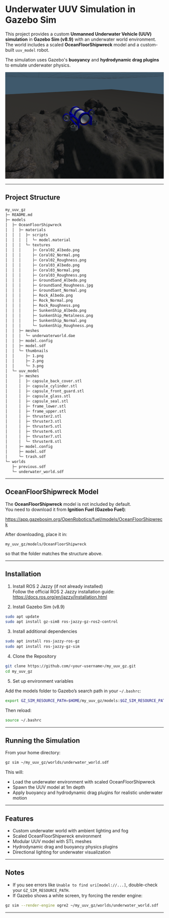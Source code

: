 # Underwater UUV Simulation in Gazebo Sim

This project provides a custom **Unmanned Underwater Vehicle (UUV) simulation** in **Gazebo Sim (v8.9)** with an underwater world environment.  
The world includes a scaled **OceanFloorShipwreck** model and a custom-built `uuv_model` robot.

The simulation uses Gazebo's **buoyancy** and **hydrodynamic drag plugins** to emulate underwater physics.

![UUV Simulation](simulation_images/simulation_image.png)

---

## Project Structure

```
my_uuv_gz
├─ README.md
├─ models
│  ├─ OceanFloorShipwreck
│  │  ├─ materials
│  │  │  ├─ scripts
│  │  │  │  └─ model.material
│  │  │  └─ textures
│  │  │     ├─ Coral02_Albedo.png
│  │  │     ├─ Coral02_Normal.png
│  │  │     ├─ Coral02_Roughness.png
│  │  │     ├─ Coral03_Albedo.png
│  │  │     ├─ Coral03_Normal.png
│  │  │     ├─ Coral03_Roughness.png
│  │  │     ├─ GroundSand_Albedo.png
│  │  │     ├─ GroundSand_Roughness.jpg
│  │  │     ├─ GroundSant_Normal.png
│  │  │     ├─ Rock_Albedo.png
│  │  │     ├─ Rock_Normal.png
│  │  │     ├─ Rock_Roughness.png
│  │  │     ├─ SunkenShip_Albedo.png
│  │  │     ├─ SunkenShip_Metalness.png
│  │  │     ├─ SunkenShip_Normal.png
│  │  │     └─ SunkenShip_Roughness.png
│  │  ├─ meshes
│  │  │  └─ underwaterworld.dae
│  │  ├─ model.config
│  │  ├─ model.sdf
│  │  └─ thumbnails
│  │     ├─ 1.png
│  │     ├─ 2.png
│  │     └─ 3.png
│  └─ uuv_model
│     ├─ meshes
│     │  ├─ capsule_back_cover.stl
│     │  ├─ capsule_cylinder.stl
│     │  ├─ capsule_front_guard.stl
│     │  ├─ capsule_glass.stl
│     │  ├─ capsule_seal.stl
│     │  ├─ frame_lower.stl
│     │  ├─ frame_upper.stl
│     │  ├─ thruster2.stl
│     │  ├─ thruster3.stl
│     │  ├─ thruster5.stl
│     │  ├─ thruster6.stl
│     │  ├─ thruster7.stl
│     │  └─ thruster8.stl
│     ├─ model.config
│     ├─ model.sdf
│     └─ trash.sdf
└─ worlds
   ├─ previous.sdf
   └─ underwater_world.sdf
```

---

## OceanFloorShipwreck Model

The **OceanFloorShipwreck** model is not included by default.  
You need to download it from **Ignition Fuel (Gazebo Fuel)**:

https://app.gazebosim.org/OpenRobotics/fuel/models/OceanFloorShipwreck

After downloading, place it in:

```
my_uuv_gz/models/OceanFloorShipwreck
```

so that the folder matches the structure above.

---

## Installation

1. Install ROS 2 Jazzy (if not already installed)  
   Follow the official ROS 2 Jazzy installation guide:  
   https://docs.ros.org/en/jazzy/Installation.html

2. Install Gazebo Sim (v8.9)

```bash
sudo apt update
sudo apt install gz-sim8 ros-jazzy-gz-ros2-control
```

3. Install additional dependencies

```bash
sudo apt install ros-jazzy-ros-gz
sudo apt install ros-jazzy-gz-sim
```

4. Clone the Repository

```bash
git clone https://github.com/<your-username>/my_uuv_gz.git
cd my_uuv_gz
```

5. Set up environment variables

Add the models folder to Gazebo’s search path in your `~/.bashrc`:

```bash
export GZ_SIM_RESOURCE_PATH=$HOME/my_uuv_gz/models:$GZ_SIM_RESOURCE_PATH
```

Then reload:

```bash
source ~/.bashrc
```

---

## Running the Simulation

From your home directory:

```bash
gz sim ~/my_uuv_gz/worlds/underwater_world.sdf
```

This will:

- Load the underwater environment with scaled OceanFloorShipwreck  
- Spawn the UUV model at 1m depth  
- Apply buoyancy and hydrodynamic drag plugins for realistic underwater motion  

---

## Features

- Custom underwater world with ambient lighting and fog  
- Scaled OceanFloorShipwreck environment  
- Modular UUV model with STL meshes  
- Hydrodynamic drag and buoyancy physics plugins  
- Directional lighting for underwater visualization  

---

## Notes

- If you see errors like `Unable to find uri[model://...]`, double-check your `GZ_SIM_RESOURCE_PATH`.  
- If Gazebo shows a white screen, try forcing the render engine:

```bash
gz sim --render-engine ogre2 ~/my_uuv_gz/worlds/underwater_world.sdf
```

---


